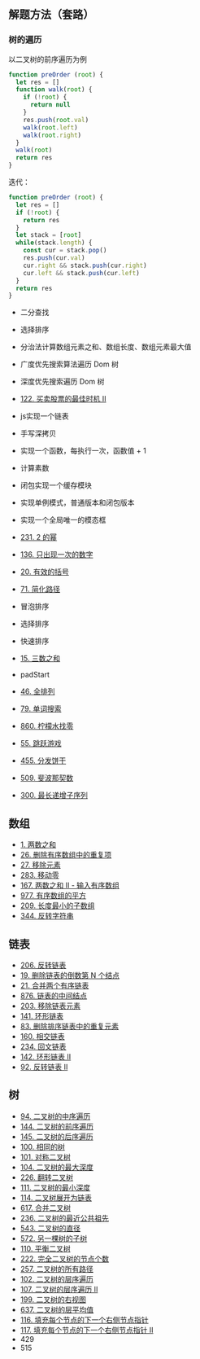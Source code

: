 ## 解题方法（套路）

### 树的遍历

以二叉树的前序遍历为例

```js
function preOrder (root) {
  let res = []
  function walk(root) {
    if (!root) {
      return null
    }
    res.push(root.val)
    walk(root.left)
    walk(root.right)
  }
  walk(root)
  return res
}
```

迭代：

```js
function preOrder (root) {
  let res = []
  if (!root) {
    return res
  }
  let stack = [root]
  while(stack.length) {
    const cur = stack.pop()
    res.push(cur.val)
    cur.right && stack.push(cur.right)
    cur.left && stack.push(cur.left)
  }
  return res
}
```

- 二分查找 
- 选择排序 
- 分治法计算数组元素之和、数组长度、数组元素最大值
- 广度优先搜索算法遍历 Dom 树
- 深度优先搜索遍历 Dom 树
- [122. 买卖股票的最佳时机 II](https://leetcode-cn.com/problems/best-time-to-buy-and-sell-stock-ii/)
- js实现一个链表
- 手写深拷贝
- 实现一个函数，每执行一次，函数值 + 1
- 计算素数
- 闭包实现一个缓存模块
- 实现单例模式，普通版本和闭包版本
- 实现一个全局唯一的模态框



- [231. 2 的幂](https://leetcode-cn.com/problems/power-of-two/)
- [136. 只出现一次的数字](https://leetcode-cn.com/problems/single-number/)

- [20. 有效的括号](https://leetcode-cn.com/problems/valid-parentheses/)
- [71. 简化路径](https://leetcode-cn.com/problems/simplify-path/)
- 冒泡排序
- 选择排序
- 快速排序
- [15. 三数之和](https://leetcode-cn.com/problems/3sum/)
- padStart
- [46. 全排列](https://leetcode-cn.com/problems/permutations/)
- [79. 单词搜索](https://leetcode-cn.com/problems/word-search/)
- [860. 柠檬水找零](https://leetcode-cn.com/problems/lemonade-change/)
- [55. 跳跃游戏](https://leetcode-cn.com/problems/jump-game/)
- [455. 分发饼干](https://leetcode-cn.com/problems/assign-cookies/)
- [509. 斐波那契数](https://leetcode-cn.com/problems/fibonacci-number/)
- [300. 最长递增子序列](https://leetcode-cn.com/problems/longest-increasing-subsequence/)


## 数组

- [1. 两数之和](https://leetcode-cn.com/problems/two-sum/)
- [26. 删除有序数组中的重复项](https://leetcode-cn.com/problems/remove-duplicates-from-sorted-array/)
- [27. 移除元素](https://leetcode-cn.com/problems/remove-element/)
- [283. 移动零](https://leetcode-cn.com/problems/move-zeroes/)
- [167. 两数之和 II - 输入有序数组](https://leetcode-cn.com/problems/two-sum-ii-input-array-is-sorted/)
- [977. 有序数组的平方](https://leetcode-cn.com/problems/squares-of-a-sorted-array/)
- [209. 长度最小的子数组](https://leetcode-cn.com/problems/minimum-size-subarray-sum/)
- [344. 反转字符串](https://leetcode-cn.com/problems/reverse-string/)

## 链表

- [206. 反转链表](https://leetcode-cn.com/problems/reverse-linked-list/)
- [19. 删除链表的倒数第 N 个结点](https://leetcode-cn.com/problems/remove-nth-node-from-end-of-list/)
- [21. 合并两个有序链表](https://leetcode-cn.com/problems/merge-two-sorted-lists/)
- [876. 链表的中间结点](https://leetcode-cn.com/problems/middle-of-the-linked-list/)
- [203. 移除链表元素](https://leetcode-cn.com/problems/remove-linked-list-elements/)
- [141. 环形链表](https://leetcode-cn.com/problems/linked-list-cycle/submissions/)
- [83. 删除排序链表中的重复元素](https://leetcode-cn.com/problems/remove-duplicates-from-sorted-list/)  
- [160. 相交链表](https://leetcode-cn.com/problems/intersection-of-two-linked-lists/)
- [234. 回文链表](https://leetcode-cn.com/problems/palindrome-linked-list/)
- [142. 环形链表 II](https://leetcode-cn.com/problems/linked-list-cycle-ii/)
- [92. 反转链表 II](https://leetcode-cn.com/problems/reverse-linked-list-ii/)

## 树

- [94. 二叉树的中序遍历](https://leetcode-cn.com/problems/binary-tree-inorder-traversal/)
- [144. 二叉树的前序遍历](https://leetcode-cn.com/problems/binary-tree-preorder-traversal/)
- [145. 二叉树的后序遍历](https://leetcode-cn.com/problems/binary-tree-postorder-traversal/)
- [100. 相同的树](https://leetcode-cn.com/problems/same-tree/)
- [101. 对称二叉树](https://leetcode-cn.com/problems/symmetric-tree/)
- [104. 二叉树的最大深度](https://leetcode-cn.com/problems/maximum-depth-of-binary-tree/) 
- [226. 翻转二叉树](https://leetcode-cn.com/problems/invert-binary-tree/)
- [111. 二叉树的最小深度](https://leetcode-cn.com/problems/minimum-depth-of-binary-tree/)
- [114. 二叉树展开为链表](https://leetcode-cn.com/problems/flatten-binary-tree-to-linked-list/)
- [617. 合并二叉树](https://leetcode-cn.com/problems/merge-two-binary-trees/)
- [236. 二叉树的最近公共祖先](https://leetcode-cn.com/problems/lowest-common-ancestor-of-a-binary-tree/)
- [543. 二叉树的直径](https://leetcode-cn.com/problems/diameter-of-binary-tree/)
- [572. 另一棵树的子树](https://leetcode-cn.com/problems/subtree-of-another-tree/)
- [110. 平衡二叉树](https://leetcode-cn.com/problems/balanced-binary-tree/)
- [222. 完全二叉树的节点个数](https://leetcode-cn.com/problems/count-complete-tree-nodes/)
- [257. 二叉树的所有路径](https://leetcode-cn.com/problems/binary-tree-paths/)
- [102. 二叉树的层序遍历](https://leetcode-cn.com/problems/binary-tree-level-order-traversal/)
- [107. 二叉树的层序遍历 II](https://leetcode-cn.com/problems/binary-tree-level-order-traversal-ii/)
- [199. 二叉树的右视图](https://leetcode-cn.com/problems/binary-tree-right-side-view/)
- [637. 二叉树的层平均值](https://leetcode-cn.com/problems/average-of-levels-in-binary-tree/)
- [116. 填充每个节点的下一个右侧节点指针](https://leetcode-cn.com/problems/populating-next-right-pointers-in-each-node/)
- [117. 填充每个节点的下一个右侧节点指针 II](https://leetcode-cn.com/problems/populating-next-right-pointers-in-each-node-ii/)
- 429
- 515